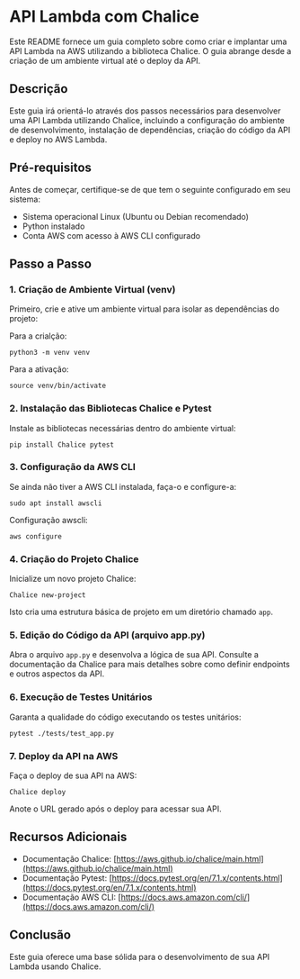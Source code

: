 # API Lambda com Chalice

Este README fornece um guia completo sobre como criar e implantar uma API Lambda na AWS utilizando a biblioteca Chalice. O guia abrange desde a criação de um ambiente virtual até o deploy da API.

## Descrição

Este guia irá orientá-lo através dos passos necessários para desenvolver uma API Lambda utilizando Chalice, incluindo a configuração do ambiente de desenvolvimento, instalação de dependências, criação do código da API e deploy no AWS Lambda.

## Pré-requisitos

Antes de começar, certifique-se de que tem o seguinte configurado em seu sistema:

- Sistema operacional Linux (Ubuntu ou Debian recomendado)
- Python instalado
- Conta AWS com acesso à AWS CLI configurado

## Passo a Passo

### 1. Criação de Ambiente Virtual (venv)

Primeiro, crie e ative um ambiente virtual para isolar as dependências do projeto:

Para a crialção:

    python3 -m venv venv
Para a ativação:

    source venv/bin/activate

### 2. Instalação das Bibliotecas Chalice e Pytest

Instale as bibliotecas necessárias dentro do ambiente virtual:

    pip install Chalice pytest

### 3. Configuração da AWS CLI

Se ainda não tiver a AWS CLI instalada, faça-o e configure-a:

    sudo apt install awscli

Configuração awscli:

    aws configure

### 4. Criação do Projeto Chalice

Inicialize um novo projeto Chalice:

    Chalice new-project

Isto cria uma estrutura básica de projeto em um diretório chamado `app`.

### 5. Edição do Código da API (arquivo app.py)

Abra o arquivo `app.py` e desenvolva a lógica de sua API. Consulte a documentação da Chalice para mais detalhes sobre como definir endpoints e outros aspectos da API.

### 6. Execução de Testes Unitários

Garanta a qualidade do código executando os testes unitários:

    pytest ./tests/test_app.py

### 7. Deploy da API na AWS

Faça o deploy de sua API na AWS:

    Chalice deploy

Anote o URL gerado após o deploy para acessar sua API.

## Recursos Adicionais

- Documentação Chalice: [https://aws.github.io/chalice/main.html](https://aws.github.io/chalice/main.html)
- Documentação Pytest: [https://docs.pytest.org/en/7.1.x/contents.html](https://docs.pytest.org/en/7.1.x/contents.html)
- Documentação AWS CLI: [https://docs.aws.amazon.com/cli/](https://docs.aws.amazon.com/cli/)

## Conclusão

Este guia oferece uma base sólida para o desenvolvimento de sua API Lambda usando Chalice.
